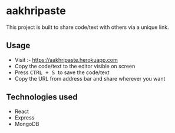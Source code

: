 # aakhripaste

This project is built to share code/text with others via a unique link. 

## Usage
<ul> 
  <li> Visit :- <a href="https://aakhripaste.herokuapp.com" target="blank">https://aakhripaste.herokuapp.com</a> </li>
  <li> Copy the code/text to the editor visible on screen</li>
  <li> Press <kbd> CTRL + S </kbd> to save the code/text</li>
  <li> Copy the URL from address bar and share wherever you want</li>
</ul>

## Technologies used
<ul> 
  <li> React </li>
  <li> Express </li>
  <li> MongoDB </li>
</ul>
